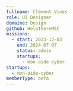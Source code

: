 ```yaml
---
fullname: Clément Vives
role: UI Designer
domaine: Design
github: HeloThereMSC
missions:
  - start: 2023-12-03
    end: 2024-07-07
    status: admin
    startups:
      - mon-aide-cyber
startups:
  - mon-aide-cyber
memberType: beta
---
```

